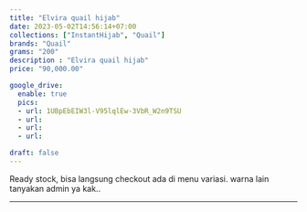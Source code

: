 ```yaml
---
title: "Elvira quail hijab"
date: 2023-05-02T14:56:14+07:00
collections: ["InstantHijab", "Quail"]
brands: "Quail"
grams: "200"
description : "Elvira quail hijab"
price: "90,000.00"

google_drive:
  enable: true
  pics:
  - url: 1UBpEbEIW3l-V95lqlEw-3VbR_W2n9TSU
  - url: 
  - url: 
  - url: 

draft: false
---
```


Ready stock, bisa langsung checkout ada di menu variasi.
warna lain tanyakan admin ya kak..

---------    
 
